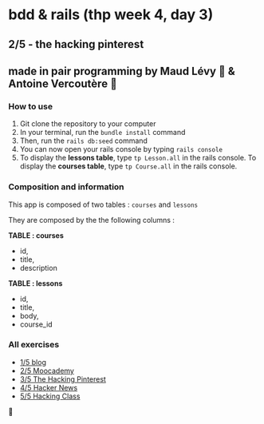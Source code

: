 # bdd & rails (thp week 4, day 3)

## 2/5 - the hacking pinterest 

## made in pair programming by Maud Lévy :fried_shrimp: & Antoine Vercoutère :poultry_leg:

### How to use

1. Git clone the repository to your computer
2. In your terminal, run the `bundle install` command
3. Then, run the `rails db:seed` command
4. You can now open your rails console by typing `rails console`
5. To display the **lessons table**, type `tp Lesson.all` in the rails console. To display the **courses table**, type `tp Course.all` in the rails console.


### Composition and information

This app is composed of two tables : `courses` and `lessons`

They are composed by the the following columns :

**TABLE : courses**
* id,
* title,
* description


**TABLE : lessons** 
* id,
* title,
* body,
* course_id


### All exercises

* [1/5 blog](https://github.com/avnd26/0_rails_blog "#")
* [2/5 Moocademy](https://github.com/mlla0/1_rails_moocademy "#")
* [3/5 The Hacking Pinterest](https://github.com/mlla0/2_rails_hacking_pinterest "#")
* [4/5 Hacker News](https://github.com/mlla0/3_rails_hacker_news "#")
* [5/5 Hacking Class](https://github.com/mlla0/4_hacking_class "#")

:kiss: